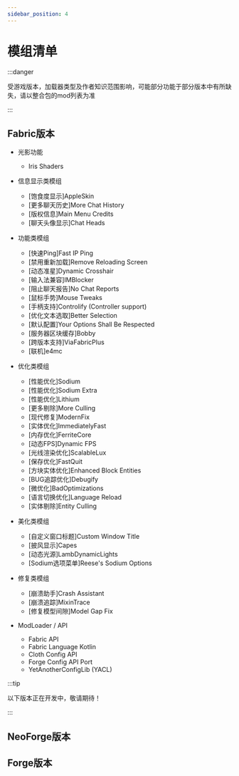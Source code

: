 ```yaml
---
sidebar_position: 4  
---
```


# 模组清单


:::danger

受游戏版本，加载器类型及作者知识范围影响，可能部分功能于部分版本中有所缺失，请以整合包的mod列表为准

:::

## Fabric版本

- 光影功能
  - Iris Shaders

- 信息显示类模组
  - [饱食度显示]AppleSkin
  - [更多聊天历史]More Chat History
  - [版权信息]Main Menu Credits
  - [聊天头像显示]Chat Heads

- 功能类模组
  - [快速Ping]Fast IP Ping
  - [禁用重新加载]Remove Reloading Screen
  - [动态准星]Dynamic Crosshair
  - [输入法兼容]IMBlocker
  - [阻止聊天报告]No Chat Reports
  - [鼠标手势]Mouse Tweaks
  - [手柄支持]Controlify (Controller support)
  - [优化文本选取]Better Selection
  - [默认配置]Your Options Shall Be Respected
  - [服务器区块缓存]Bobby
  - [跨版本支持]ViaFabricPlus
  - [联机]e4mc

- 优化类模组
  - [性能优化]Sodium
  - [性能优化]Sodium Extra
  - [性能优化]Lithium
  - [更多剔除]More Culling
  - [现代修复]ModernFix
  - [实体优化]ImmediatelyFast
  - [内存优化]FerriteCore
  - [动态FPS]Dynamic FPS
  - [光线渲染优化]ScalableLux
  - [保存优化]FastQuit
  - [方块实体优化]Enhanced Block Entities
  - [BUG追踪优化]Debugify
  - [微优化]BadOptimizations
  - [语言切换优化]Language Reload
  - [实体剔除]Entity Culling

- 美化类模组
  - [自定义窗口标题]Custom Window Title
  - [披风显示]Capes
  - [动态光源]LambDynamicLights
  - [Sodium选项菜单]Reese's Sodium Options

- 修复类模组
  - [崩溃助手]Crash Assistant
  - [崩溃追踪]MixinTrace
  - [修复模型间隙]Model Gap Fix

- ModLoader / API
  - Fabric API
  - Fabric Language Kotlin
  - Cloth Config API
  - Forge Config API Port
  - YetAnotherConfigLib (YACL)

:::tip

以下版本正在开发中，敬请期待！

:::

## NeoForge版本

## Forge版本

